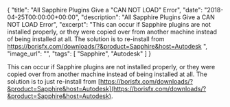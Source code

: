 {
  "title": "All Sapphire Plugins Give a \"CAN NOT LOAD\" Error",
  "date": "2018-04-25T00:00:00+00:00",
  "description": "All Sapphire Plugins Give a CAN NOT LOAD Error",
  "excerpt": "This can occur if Sapphire plugins are not installed properly, or they were copied over from another machine instead of being installed at all. The solution is to re-install from https://borisfx.com/downloads/?&product=Sapphire&host=Autodesk ",
  "image_url": "",
  "tags": [
    "Sapphire", 
    "Autodesk"
  ]
}

This can occur if Sapphire plugins are not installed properly, or they were copied over from another machine instead of being installed at all. The solution is to just re-install from [https://borisfx.com/downloads/?&product=Sapphire&host=Autodesk](https://borisfx.com/downloads/?&product=Sapphire&host=Autodesk).
